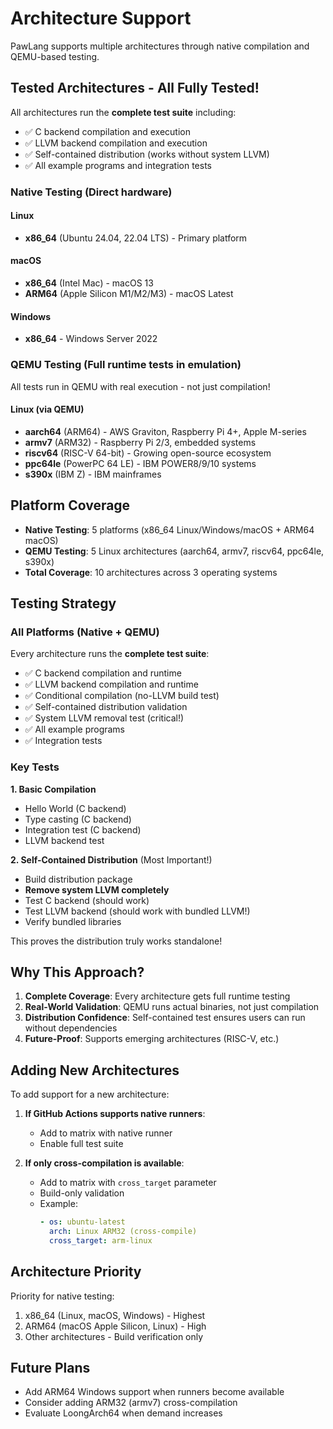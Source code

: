 # Architecture Support

PawLang supports multiple architectures through native compilation and QEMU-based testing.

## Tested Architectures - All Fully Tested!

All architectures run the **complete test suite** including:
- ✅ C backend compilation and execution
- ✅ LLVM backend compilation and execution
- ✅ Self-contained distribution (works without system LLVM)
- ✅ All example programs and integration tests

### Native Testing (Direct hardware)

#### Linux
- **x86_64** (Ubuntu 24.04, 22.04 LTS) - Primary platform

#### macOS
- **x86_64** (Intel Mac) - macOS 13
- **ARM64** (Apple Silicon M1/M2/M3) - macOS Latest

#### Windows
- **x86_64** - Windows Server 2022

### QEMU Testing (Full runtime tests in emulation)

All tests run in QEMU with real execution - not just compilation!

#### Linux (via QEMU)
- **aarch64** (ARM64) - AWS Graviton, Raspberry Pi 4+, Apple M-series
- **armv7** (ARM32) - Raspberry Pi 2/3, embedded systems
- **riscv64** (RISC-V 64-bit) - Growing open-source ecosystem
- **ppc64le** (PowerPC 64 LE) - IBM POWER8/9/10 systems
- **s390x** (IBM Z) - IBM mainframes

## Platform Coverage

- **Native Testing**: 5 platforms (x86_64 Linux/Windows/macOS + ARM64 macOS)
- **QEMU Testing**: 5 Linux architectures (aarch64, armv7, riscv64, ppc64le, s390x)
- **Total Coverage**: 10 architectures across 3 operating systems

## Testing Strategy

### All Platforms (Native + QEMU)
Every architecture runs the **complete test suite**:
- ✅ C backend compilation and runtime
- ✅ LLVM backend compilation and runtime
- ✅ Conditional compilation (no-LLVM build test)
- ✅ Self-contained distribution validation
- ✅ System LLVM removal test (critical!)
- ✅ All example programs
- ✅ Integration tests

### Key Tests

**1. Basic Compilation**
- Hello World (C backend)
- Type casting (C backend)
- Integration test (C backend)
- LLVM backend test

**2. Self-Contained Distribution** (Most Important!)
- Build distribution package
- **Remove system LLVM completely**
- Test C backend (should work)
- Test LLVM backend (should work with bundled LLVM!)
- Verify bundled libraries

This proves the distribution truly works standalone!

## Why This Approach?

1. **Complete Coverage**: Every architecture gets full runtime testing
2. **Real-World Validation**: QEMU runs actual binaries, not just compilation
3. **Distribution Confidence**: Self-contained test ensures users can run without dependencies
4. **Future-Proof**: Supports emerging architectures (RISC-V, etc.)

## Adding New Architectures

To add support for a new architecture:

1. **If GitHub Actions supports native runners**:
   - Add to matrix with native runner
   - Enable full test suite

2. **If only cross-compilation is available**:
   - Add to matrix with `cross_target` parameter
   - Build-only validation
   - Example:
     ```yaml
     - os: ubuntu-latest
       arch: Linux ARM32 (cross-compile)
       cross_target: arm-linux
     ```

## Architecture Priority

Priority for native testing:
1. x86_64 (Linux, macOS, Windows) - Highest
2. ARM64 (macOS Apple Silicon, Linux) - High
3. Other architectures - Build verification only

## Future Plans

- Add ARM64 Windows support when runners become available
- Consider adding ARM32 (armv7) cross-compilation
- Evaluate LoongArch64 when demand increases

